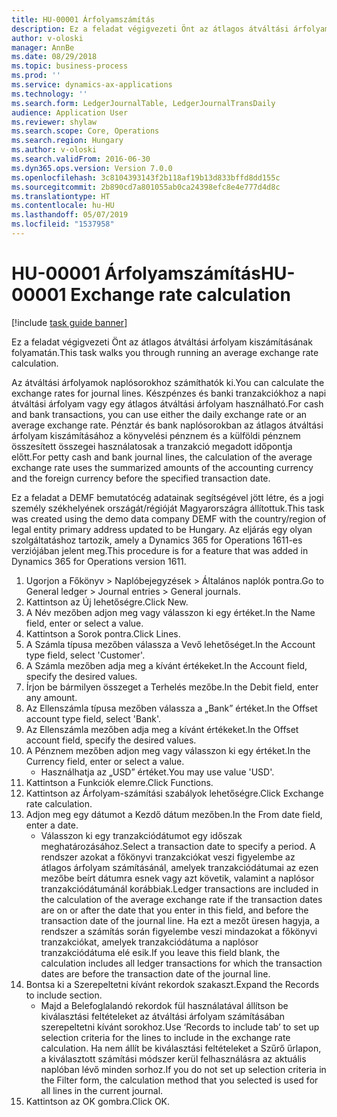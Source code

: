 ```yaml
---
title: HU-00001 Árfolyamszámítás
description: Ez a feladat végigvezeti Önt az átlagos átváltási árfolyam kiszámításának folyamatán.
author: v-oloski
manager: AnnBe
ms.date: 08/29/2018
ms.topic: business-process
ms.prod: ''
ms.service: dynamics-ax-applications
ms.technology: ''
ms.search.form: LedgerJournalTable, LedgerJournalTransDaily
audience: Application User
ms.reviewer: shylaw
ms.search.scope: Core, Operations
ms.search.region: Hungary
ms.author: v-oloski
ms.search.validFrom: 2016-06-30
ms.dyn365.ops.version: Version 7.0.0
ms.openlocfilehash: 3c8104393143f2b118af19b13d833bffd8dd155c
ms.sourcegitcommit: 2b890cd7a801055ab0ca24398efc8e4e777d4d8c
ms.translationtype: HT
ms.contentlocale: hu-HU
ms.lasthandoff: 05/07/2019
ms.locfileid: "1537958"
---
```

# <a name="hu-00001-exchange-rate-calculation"></a><span data-ttu-id="8367b-103">HU-00001 Árfolyamszámítás</span><span class="sxs-lookup"><span data-stu-id="8367b-103">HU-00001 Exchange rate calculation</span></span>

[!include [task guide banner](../../includes/task-guide-banner.md)]

<span data-ttu-id="8367b-104">Ez a feladat végigvezeti Önt az átlagos átváltási árfolyam kiszámításának folyamatán.</span><span class="sxs-lookup"><span data-stu-id="8367b-104">This task walks you through running an average exchange rate calculation.</span></span> 

<span data-ttu-id="8367b-105">Az átváltási árfolyamok naplósorokhoz számíthatók ki.</span><span class="sxs-lookup"><span data-stu-id="8367b-105">You can calculate the exchange rates for journal lines.</span></span> <span data-ttu-id="8367b-106">Készpénzes és banki tranzakciókhoz a napi átváltási árfolyam vagy egy átlagos átváltási árfolyam használható.</span><span class="sxs-lookup"><span data-stu-id="8367b-106">For cash and bank transactions, you can use either the daily exchange rate or an average exchange rate.</span></span> <span data-ttu-id="8367b-107">Pénztár és bank naplósorokban az átlagos átváltási árfolyam kiszámításához a könyvelési pénznem és a külföldi pénznem összesített összegei használatosak a tranzakció megadott időpontja előtt.</span><span class="sxs-lookup"><span data-stu-id="8367b-107">For petty cash and bank journal lines, the calculation of the average exchange rate uses the summarized amounts of the accounting currency and the foreign currency before the specified transaction date.</span></span>

<span data-ttu-id="8367b-108">Ez a feladat a DEMF bemutatócég adatainak segítségével jött létre, és a jogi személy székhelyének országát/régióját Magyarországra állítottuk.</span><span class="sxs-lookup"><span data-stu-id="8367b-108">This task was created using the demo data company DEMF with the country/region of legal entity primary address updated to be Hungary.</span></span> <span data-ttu-id="8367b-109">Az eljárás egy olyan szolgáltatáshoz tartozik, amely a Dynamics 365 for Operations 1611-es verziójában jelent meg.</span><span class="sxs-lookup"><span data-stu-id="8367b-109">This procedure is for a feature that was added in Dynamics 365 for Operations version 1611.</span></span>

1. <span data-ttu-id="8367b-110">Ugorjon a Főkönyv > Naplóbejegyzések > Általános naplók pontra.</span><span class="sxs-lookup"><span data-stu-id="8367b-110">Go to General ledger > Journal entries > General journals.</span></span>
2. <span data-ttu-id="8367b-111">Kattintson az Új lehetőségre.</span><span class="sxs-lookup"><span data-stu-id="8367b-111">Click New.</span></span>
3. <span data-ttu-id="8367b-112">A Név mezőben adjon meg vagy válasszon ki egy értéket.</span><span class="sxs-lookup"><span data-stu-id="8367b-112">In the Name field, enter or select a value.</span></span>
4. <span data-ttu-id="8367b-113">Kattintson a Sorok pontra.</span><span class="sxs-lookup"><span data-stu-id="8367b-113">Click Lines.</span></span>
5. <span data-ttu-id="8367b-114">A Számla típusa mezőben válassza a Vevő lehetőséget.</span><span class="sxs-lookup"><span data-stu-id="8367b-114">In the Account type field, select 'Customer'.</span></span>
6. <span data-ttu-id="8367b-115">A Számla mezőben adja meg a kívánt értékeket.</span><span class="sxs-lookup"><span data-stu-id="8367b-115">In the Account field, specify the desired values.</span></span>
7. <span data-ttu-id="8367b-116">Írjon be bármilyen összeget a Terhelés mezőbe.</span><span class="sxs-lookup"><span data-stu-id="8367b-116">In the Debit field, enter any amount.</span></span>
8. <span data-ttu-id="8367b-117">Az Ellenszámla típusa mezőben válassza a „Bank” értéket.</span><span class="sxs-lookup"><span data-stu-id="8367b-117">In the Offset account type field, select 'Bank'.</span></span>
9. <span data-ttu-id="8367b-118">Az Ellenszámla mezőben adja meg a kívánt értékeket.</span><span class="sxs-lookup"><span data-stu-id="8367b-118">In the Offset account field, specify the desired values.</span></span>
10. <span data-ttu-id="8367b-119">A Pénznem mezőben adjon meg vagy válasszon ki egy értéket.</span><span class="sxs-lookup"><span data-stu-id="8367b-119">In the Currency field, enter or select a value.</span></span>
    * <span data-ttu-id="8367b-120">Használhatja az „USD” értéket.</span><span class="sxs-lookup"><span data-stu-id="8367b-120">You may use value 'USD'.</span></span>  
11. <span data-ttu-id="8367b-121">Kattintson a Funkciók elemre.</span><span class="sxs-lookup"><span data-stu-id="8367b-121">Click Functions.</span></span>
12. <span data-ttu-id="8367b-122">Kattintson az Árfolyam-számítási szabályok lehetőségre.</span><span class="sxs-lookup"><span data-stu-id="8367b-122">Click Exchange rate calculation.</span></span>
13. <span data-ttu-id="8367b-123">Adjon meg egy dátumot a Kezdő dátum mezőben.</span><span class="sxs-lookup"><span data-stu-id="8367b-123">In the From date field, enter a date.</span></span>
    * <span data-ttu-id="8367b-124">Válasszon ki egy tranzakciódátumot egy időszak meghatározásához.</span><span class="sxs-lookup"><span data-stu-id="8367b-124">Select a transaction date to specify a period.</span></span> <span data-ttu-id="8367b-125">A rendszer azokat a főkönyvi tranzakciókat veszi figyelembe az átlagos árfolyam számításánál, amelyek tranzakciódátumai az ezen mezőbe beírt dátumra esnek vagy azt követik, valamint a naplósor tranzakciódátumánál korábbiak.</span><span class="sxs-lookup"><span data-stu-id="8367b-125">Ledger transactions are included in the calculation of the average exchange rate if the transaction dates are on or after the date that you enter in this field, and before the transaction date of the journal line.</span></span> <span data-ttu-id="8367b-126">Ha ezt a mezőt üresen hagyja, a rendszer a számítás során figyelembe veszi mindazokat a főkönyvi tranzakciókat, amelyek tranzakciódátuma a naplósor tranzakciódátuma elé esik.</span><span class="sxs-lookup"><span data-stu-id="8367b-126">If you leave this field blank, the calculation includes all ledger transactions for which the transaction dates are before the transaction date of the journal line.</span></span>  
14. <span data-ttu-id="8367b-127">Bontsa ki a Szerepeltetni kívánt rekordok szakaszt.</span><span class="sxs-lookup"><span data-stu-id="8367b-127">Expand the Records to include section.</span></span>
    * <span data-ttu-id="8367b-128">Majd a Belefoglalandó rekordok fül használatával állítson be kiválasztási feltételeket az átváltási árfolyam számításában szerepeltetni kívánt sorokhoz.</span><span class="sxs-lookup"><span data-stu-id="8367b-128">Use ‘Records to include tab’ to set up selection criteria for the lines to include in the exchange rate calculation.</span></span> <span data-ttu-id="8367b-129">Ha nem állít be kiválasztási feltételeket a Szűrő űrlapon, a kiválasztott számítási módszer kerül felhasználásra az aktuális naplóban lévő minden sorhoz.</span><span class="sxs-lookup"><span data-stu-id="8367b-129">If you do not set up selection criteria in the Filter form, the calculation method that you selected is used for all lines in the current journal.</span></span>  
15. <span data-ttu-id="8367b-130">Kattintson az OK gombra.</span><span class="sxs-lookup"><span data-stu-id="8367b-130">Click OK.</span></span>

